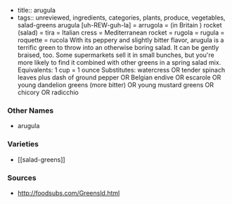 - title:: arugula
- tags:: unreviewed, ingredients, categories, plants, produce, vegetables, salad-greens
arugula [uh-REW-guh-la] = arrugola = (in Britain ) rocket (salad) = tira = Italian cress = Mediterranean rocket = rugola = rugula = roquette = rucola With its peppery and slightly bitter flavor, arugula is a terrific green to throw into an otherwise boring salad. It can be gently braised, too. Some supermarkets sell it in small bunches, but you're more likely to find it combined with other greens in a spring salad mix. Equivalents: 1 cup = 1 ounce Substitutes: watercress OR tender spinach leaves plus dash of ground pepper OR Belgian endive OR escarole OR young dandelion greens (more bitter) OR young mustard greens OR chicory OR radicchio

### Other Names

* arugula

### Varieties

* [[salad-greens]]

### Sources
* http://foodsubs.com/Greensld.html
